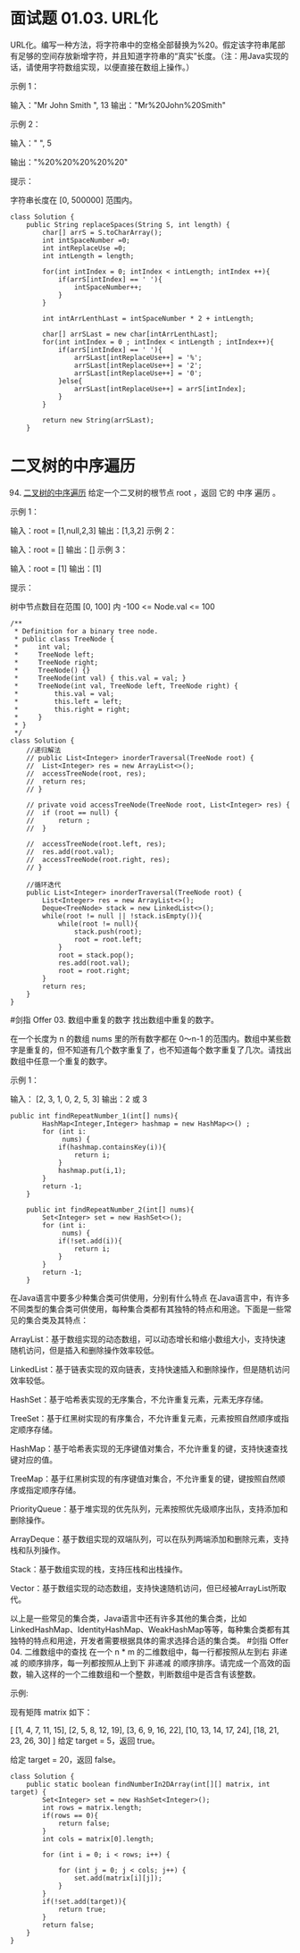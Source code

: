 # 面试题 01.03. URL化
URL化。编写一种方法，将字符串中的空格全部替换为%20。假定该字符串尾部有足够的空间存放新增字符，并且知道字符串的“真实”长度。（注：用Java实现的话，请使用字符数组实现，以便直接在数组上操作。）

示例 1：

输入："Mr John Smith    ", 13
输出："Mr%20John%20Smith"

示例 2：

输入："               ", 5

输出："%20%20%20%20%20"

提示：

字符串长度在 [0, 500000] 范围内。

```
class Solution {
    public String replaceSpaces(String S, int length) {
        char[] arrS = S.toCharArray();
        int intSpaceNumber =0;
        int intReplaceUse =0;
        int intLength = length;

        for(int intIndex = 0; intIndex < intLength; intIndex ++){
            if(arrS[intIndex] == ' '){
                intSpaceNumber++;
            }
        }

        int intArrLenthLast = intSpaceNumber * 2 + intLength;

        char[] arrSLast = new char[intArrLenthLast];
        for(int intIndex = 0 ; intIndex < intLength ; intIndex++){
            if(arrS[intIndex] == ' '){
                arrSLast[intReplaceUse++] = '%';
                arrSLast[intReplaceUse++] = '2';
                arrSLast[intReplaceUse++] = '0';
            }else{
                arrSLast[intReplaceUse++] = arrS[intIndex];
            }
        }

        return new String(arrSLast);
    }
```
# 二叉树的中序遍历
94. [二叉树的中序遍历](https://leetcode.cn/problems/binary-tree-inorder-traversal/)
给定一个二叉树的根节点 root ，返回 它的 中序 遍历 。

 

示例 1：


输入：root = [1,null,2,3]
输出：[1,3,2]
示例 2：

输入：root = []
输出：[]
示例 3：

输入：root = [1]
输出：[1]
 

提示：

树中节点数目在范围 [0, 100] 内
-100 <= Node.val <= 100
```
/**
 * Definition for a binary tree node.
 * public class TreeNode {
 *     int val;
 *     TreeNode left;
 *     TreeNode right;
 *     TreeNode() {}
 *     TreeNode(int val) { this.val = val; }
 *     TreeNode(int val, TreeNode left, TreeNode right) {
 *         this.val = val;
 *         this.left = left;
 *         this.right = right;
 *     }
 * }
 */
class Solution {
    //递归解法
    // public List<Integer> inorderTraversal(TreeNode root) {
	// 	List<Integer> res = new ArrayList<>();
	// 	accessTreeNode(root, res);
	// 	return res;
	// }
	
	// private void accessTreeNode(TreeNode root, List<Integer> res) {
	// 	if (root == null) {
	// 		return ;
	// 	}
		
	// 	accessTreeNode(root.left, res);
	// 	res.add(root.val);
	// 	accessTreeNode(root.right, res);
	// }
    
    //循环迭代
    public List<Integer> inorderTraversal(TreeNode root) {
		List<Integer> res = new ArrayList<>();
		Deque<TreeNode> stack = new LinkedList<>();
		while(root != null || !stack.isEmpty()){
			while(root != null){
				stack.push(root);
				root = root.left;
			}
			root = stack.pop();
			res.add(root.val);
			root = root.right;
		}
		return res;
	}
}
```

#剑指 Offer 03. 数组中重复的数字
找出数组中重复的数字。


在一个长度为 n 的数组 nums 里的所有数字都在 0～n-1 的范围内。数组中某些数字是重复的，但不知道有几个数字重复了，也不知道每个数字重复了几次。请找出数组中任意一个重复的数字。

示例 1：

输入：
[2, 3, 1, 0, 2, 5, 3]
输出：2 或 3 

```
public int findRepeatNumber_1(int[] nums){
		HashMap<Integer,Integer> hashmap = new HashMap<>() ;
		for (int i:
		     nums) {
			if(hashmap.containsKey(i)){
				return i;
			}
			hashmap.put(i,1);
		}
		return -1;
	}
	
	public int findRepeatNumber_2(int[] nums){
		Set<Integer> set = new HashSet<>();
		for (int i:
		     nums) {
			if(!set.add(i)){
				return i;
			}
		}
		return -1;
	}
```
在Java语言中要多少种集合类可供使用，分别有什么特点
在Java语言中，有许多不同类型的集合类可供使用，每种集合类都有其独特的特点和用途。下面是一些常见的集合类及其特点：

ArrayList：基于数组实现的动态数组，可以动态增长和缩小数组大小，支持快速随机访问，但是插入和删除操作效率较低。

LinkedList：基于链表实现的双向链表，支持快速插入和删除操作，但是随机访问效率较低。

HashSet：基于哈希表实现的无序集合，不允许重复元素，元素无序存储。

TreeSet：基于红黑树实现的有序集合，不允许重复元素，元素按照自然顺序或指定顺序存储。

HashMap：基于哈希表实现的无序键值对集合，不允许重复的键，支持快速查找键对应的值。

TreeMap：基于红黑树实现的有序键值对集合，不允许重复的键，键按照自然顺序或指定顺序存储。

PriorityQueue：基于堆实现的优先队列，元素按照优先级顺序出队，支持添加和删除操作。

ArrayDeque：基于数组实现的双端队列，可以在队列两端添加和删除元素，支持栈和队列操作。

Stack：基于数组实现的栈，支持压栈和出栈操作。

Vector：基于数组实现的动态数组，支持快速随机访问，但已经被ArrayList所取代。

以上是一些常见的集合类，Java语言中还有许多其他的集合类，比如LinkedHashMap、IdentityHashMap、WeakHashMap等等，每种集合类都有其独特的特点和用途，开发者需要根据具体的需求选择合适的集合类。
#剑指 Offer 04. 二维数组中的查找
在一个 n * m 的二维数组中，每一行都按照从左到右 非递减 的顺序排序，每一列都按照从上到下 非递减 的顺序排序。请完成一个高效的函数，输入这样的一个二维数组和一个整数，判断数组中是否含有该整数。

 

示例:

现有矩阵 matrix 如下：

[
  [1,   4,  7, 11, 15],
  [2,   5,  8, 12, 19],
  [3,   6,  9, 16, 22],
  [10, 13, 14, 17, 24],
  [18, 21, 23, 26, 30]
]
给定 target = 5，返回 true。

给定 target = 20，返回 false。
```
class Solution {
    public static boolean findNumberIn2DArray(int[][] matrix, int target) {
		Set<Integer> set = new HashSet<Integer>();
		int rows = matrix.length;
		if(rows == 0){
			return false;
		}
		int cols = matrix[0].length;
		
		for (int i = 0; i < rows; i++) {
			
			for (int j = 0; j < cols; j++) {
				set.add(matrix[i][j]);
			}
		}
		if(!set.add(target)){
			return true;
		}
		return false;
	}
}
```
